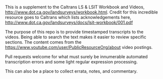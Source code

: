 This is a supplement to the Caltrans LS & LSIT Workbook and Videos, http://www.dot.ca.gov/landsurveys/workbook.html.  Credit for this incredible resource goes to Caltrans which lists acknowledgements here, http://www.dot.ca.gov/landsurveys/docs/lsit-workbook/001.pdf

The purpose of this repo is to provide timestamped transcripts to the videos.  Being able to search the text makes it easier to review specific sections.  The content comes from the https://www.youtube.com/user/PublicResourceOrg/about video postings.  

Pull requests welcome for what must surely be innumerable automated transcription errors and some light regular expression processing.  

This can also be a place to collect errata, notes, and commentary.  